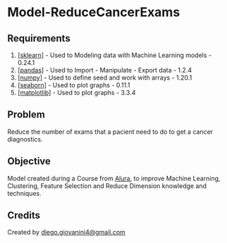 # Model-ReduceCancerExams

## Requirements
<ol>
  <li><a href=https://pypi.org/project/scikit-learn/>[sklearn]</a> - Used to Modeling data with Machine Learning models - 0.24.1</li>
  <li><a href=https://pypi.org/project/pandas/>[pandas]</a> - Used to Import - Manipulate - Export data - 1.2.4</li>
  <li><a href=https://pypi.org/project/numpy/>[numpy]</a> - Used to define seed and work with arrays - 1.20.1</li>
  <li><a href=https://pypi.org/project/seaborn/>[seaborn]</a> - Used to plot graphs - 0.11.1</li>
  <li><a href=https://pypi.org/project/matplotlib/>[matplotlib]</a> - Used to plot graphs - 3.3.4</li>
</ol>


## Problem
Reduce the number of exams that a pacient need to do to get a cancer diagnostics.


## Objective
Model created during a Course from <a href=https://cursos.alura.com.br/>Alura</a>, to improve Machine Learning, Clustering, Feature Selection and Reduce Dimension knowledge and techniques.


## Credits
Created by diego.giovanini4@gmail.com
